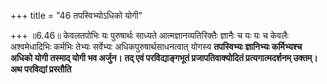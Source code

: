+++
title = "46 तपस्विभ्योऽधिको योगी"

+++
॥6.46॥ केवलतपोभिः यः पुरुषार्थः साध्यते आत्मज्ञानव्यतिरिक्तैः ज्ञानैः च
यः यः च केवलैः अश्वमेधादिभिः कर्मभिः तेभ्यः सर्वेभ्यः
अधिकपुरुषार्थसाधनत्वात् योगस्य **तपस्विभ्यः ज्ञानिभ्यः कर्मिभ्यश्च अधिको
योगी तस्माद् योगी भव अर्जुन। तद् एवं परविद्याङ्गभूतं प्रजापतिवाक्योदितं
प्रत्यगात्मदर्शनम् उक्तम्। अथ परविद्यां प्रस्तौति**

